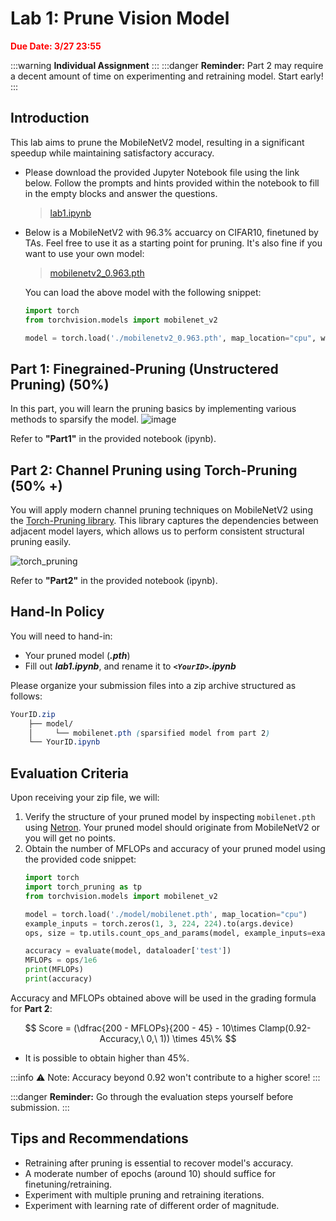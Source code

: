# Lab 1: Prune Vision Model

<span style="color:Red;">**Due Date: 3/27 23:55**</span>

:::warning
**Individual Assignment**
:::
:::danger
**Reminder:** Part 2 may require a decent amount of time on experimenting and retraining model. Start early!
:::

## Introduction

This lab aims to prune the MobileNetV2 model, resulting in a significant speedup while maintaining satisfactory accuracy.

* Please download the provided Jupyter Notebook file using the link below.
Follow the prompts and hints provided within the notebook to fill in the empty blocks and answer the questions.

    > [lab1.ipynb](https://drive.google.com/file/d/1_3cyChpEVhSb_pbOhLpUDDzL42T_OaDi/view?usp=sharing)

* Below is a MobileNetV2 with 96.3% accuarcy on CIFAR10, finetuned by TAs. Feel free to use it as a starting point for pruning. It's also fine if you want to use your own model:

    > [mobilenetv2_0.963.pth](https://drive.google.com/file/d/1wJuibk5ogSWQYePgLRtQiRFdokDXJfnZ/view?usp=sharing)

    You can load the above model with the following snippet:
    ```python
    import torch
    from torchvision.models import mobilenet_v2

    model = torch.load('./mobilenetv2_0.963.pth', map_location="cpu", weights_only=False)
    ```

## Part 1: Finegrained-Pruning (Unstructered Pruning) (50%)

In this part, you will learn the pruning basics by implementing various methods to sparsify the model. 
![image](https://hackmd.io/_uploads/SkaddPFA6.png)


Refer to **"Part1"** in the provided notebook (ipynb).

## Part 2: Channel Pruning using Torch-Pruning  (50% +)

You will apply modern channel pruning techniques on MobileNetV2 using the [Torch-Pruning library](https://github.com/VainF/Torch-Pruning). This library captures the dependencies between adjacent model layers, which allows us to perform consistent structural pruning easily.

![torch_pruning](https://hackmd.io/_uploads/SyBCDvtCa.png)

Refer to **"Part2"** in the provided notebook (ipynb).

## Hand-In Policy

You will need to hand-in:
* Your pruned model (***.pth***)
* Fill out ***lab1.ipynb***, and rename it to ***```<YourID>```.ipynb***

Please organize your submission files into a zip archive structured as follows:

```scss
YourID.zip
    ├── model/
    │     └── mobilenet.pth (sparsified model from part 2)
    └── YourID.ipynb
```

## Evaluation Criteria

Upon receiving your zip file, we will:
1. Verify the structure of your pruned model by inspecting ```mobilenet.pth``` using [Netron](https://netron.app/). Your pruned model should originate from MobileNetV2 or you will get no points.
2. Obtain the number of MFLOPs and accuracy of your pruned model using the provided code snippet:
    ```python
    import torch
    import torch_pruning as tp
    from torchvision.models import mobilenet_v2

    model = torch.load('./model/mobilenet.pth', map_location="cpu")
    example_inputs = torch.zeros(1, 3, 224, 224).to(args.device)
    ops, size = tp.utils.count_ops_and_params(model, example_inputs=example_inputs)

    accuracy = evaluate(model, dataloader['test'])
    MFLOPs = ops/1e6
    print(MFLOPs)
    print(accuracy)
    ```

Accuracy and MFLOPs obtained above will be used in the grading formula for **Part 2**:

$$
  Score = (\dfrac{200 - MFLOPs}{200 - 45} - 10\times Clamp(0.92-Accuracy,\ 0,\ 1)) \times 45\%
$$

- It is possible to obtain higher than 45%.

:::info
:warning: Note: Accuracy beyond 0.92 won't contribute to a higher score!
:::

:::danger
**Reminder:** Go through the evaluation steps yourself before submission.
:::

## Tips and Recommendations

* Retraining after pruning is essential to recover model's accuracy.
* A moderate number of epochs (around 10) should suffice for finetuning/retraining.
* Experiment with multiple pruning and retraining iterations.
* Experiment with learning rate of different order of magnitude.

